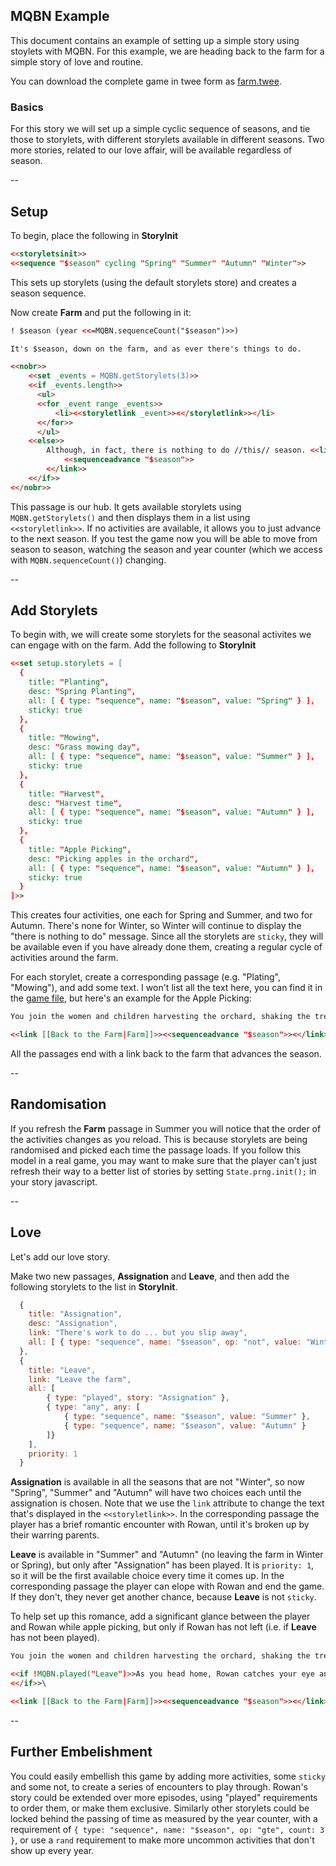 ## MQBN Example

This document contains an example of setting up a simple story using stoylets with MQBN. For this example, we are heading back to the farm for a simple story of love and routine.

You can download the complete game in twee form as [farm.twee](farm.twee).

### Basics

For this story we will set up a simple cyclic sequence of seasons, and tie those to storylets, with different storylets available in different seasons. Two more stories, related to our love affair, will be available regardless of season.

--
## Setup

To begin, place the following in **StoryInit**

```html
<<storyletsinit>>
<<sequence "$season" cycling "Spring" "Summer" "Autumn" "Winter">>
```

This sets up storylets (using the default storylets store) and creates a season sequence.

Now create **Farm** and put the following in it:

```html
! $season (year <<=MQBN.sequenceCount("$season")>>)

It's $season, down on the farm, and as ever there's things to do.

<<nobr>>
	<<set _events = MQBN.getStorylets(3)>>
    <<if _events.length>>
      <ul>
      <<for _event range _events>>
          <li><<storyletlink _event>><</storyletlink>></li>
      <</for>>
      </ul>
    <<else>>
    	Although, in fact, there is nothing to do //this// season. <<link [[Advance to next season|Farm]]>>
        	<<sequenceadvance "$season">>
        <</link>>
    <</if>>
<</nobr>>
```

This passage is our hub. It gets available storylets using `MQBN.getStorylets()` and then displays them in a list using `<<storyletlink>>`. If no activities are available, it allows you to just advance to the next season. If you test the game now you will be able to move from season to season, watching the season and year counter (which we access with `MQBN.sequenceCount()`) changing.

--
## Add Storylets

To begin with, we will create some storylets for the seasonal activites we can engage with on the farm. Add the following to **StoryInit**

```html
<<set setup.storylets = [
  {
  	title: "Planting",
    desc: "Spring Planting",
    all: [ { type: "sequence", name: "$season", value: "Spring" } ],
    sticky: true
  },
  {
  	title: "Mowing",
    desc: "Grass mowing day",
    all: [ { type: "sequence", name: "$season", value: "Summer" } ],
    sticky: true
  },
  {
  	title: "Harvest",
    desc: "Harvest time",
    all: [ { type: "sequence", name: "$season", value: "Autumn" } ],
    sticky: true
  },
  {
  	title: "Apple Picking",
    desc: "Picking apples in the orchard",
    all: [ { type: "sequence", name: "$season", value: "Autumn" } ],
    sticky: true
  }
]>>
```

This creates four activities, one each for Spring and Summer, and two for Autumn. There's none for Winter, so Winter will continue to display the "there is nothing to do" message. Since all the storylets are `sticky`, they will be available even if you have already done them, creating a regular cycle of activities around the farm.

For each storylet, create a corresponding passage (e.g. "Plating", "Mowing"), and add some text. I won't list all the text here, you can find it in the [game file](farm.twee), but here's an example for the Apple Picking:

```html
You join the women and children harvesting the orchard, shaking the trees to bring down the apples and then gathering them in broad woven baskets. All this will go to ale, or to feed the pigs.

<<link [[Back to the Farm|Farm]]>><<sequenceadvance "$season">><</link>>
```

All the passages end with a link back to the farm that advances the season.

--
## Randomisation

If you refresh the **Farm** passage in Summer you will notice that the order of the activities changes as you reload. This is because storylets are being randomised and picked each time the passage loads. If you follow this model in a real game, you may want to make sure that the player can't just refresh their way to a better list of stories by setting `State.prng.init();` in your story javascript.

--
## Love

Let's add our love story.

Make two new passages, **Assignation** and **Leave**, and then add the following storylets to the list in **StoryInit**.

```js
  {
  	title: "Assignation",
    desc: "Assignation",
    link: "There's work to do ... but you slip away",
    all: [ { type: "sequence", name: "$season", op: "not", value: "Winter" } ],
  },
  {
  	title: "Leave",
    link: "Leave the farm",
    all: [ 
    	{ type: "played", story: "Assignation" },
        { type: "any", any: [
        	{ type: "sequence", name: "$season", value: "Summer" },
            { type: "sequence", name: "$season", value: "Autumn" }
        ]}
    ],
    priority: 1
  }
```

**Assignation** is available in all the seasons that are not "Winter", so now "Spring", "Summer" and "Autumn" will have two choices each until the assignation is chosen. Note that we use the `link` attribute to change the text that's displayed in the `<<storyletlink>>`. In the corresponding passage the player has a brief romantic encounter with Rowan, until it's broken up by their warring parents.

**Leave** is available in "Summer" and "Autumn" (no leaving the farm in Winter or Spring), but only after "Assignation" has been played. It is `priority: 1`, so it will be the first available choice every time it comes up. In the corresponding passage the player can elope with Rowan and end the game. If they don't, they never get another chance, because **Leave** is not `sticky`.

To help set up this romance, add a significant glance between the player and Rowan while apple picking, but only if Rowan has not left (i.e. if **Leave** has not been played).

```html
You join the women and children harvesting the orchard, shaking the trees to bring down the apples and then gathering them in broad woven baskets. All this will go to ale, or to feed the pigs.

<<if !MQBN.played("Leave")>>As you head home, Rowan catches your eye and smiles shyly.
<</if>>\

<<link [[Back to the Farm|Farm]]>><<sequenceadvance "$season">><</link>>
```

--
## Further Embelishment

You could easily embellish this game by adding more activities, some `sticky` and some not, to create a series of encounters to play through. Rowan's story could be extended over more episodes, using "played" requirements to order them, or make them exclusive. Similarly other storylets could be locked behind the passing of time as measured by the year counter, with a requirement of `{ type: "sequence", name: "$season", op: "gte", count: 3 }`, or use a `rand` requirement to make more uncommon activities that don't show up every year.